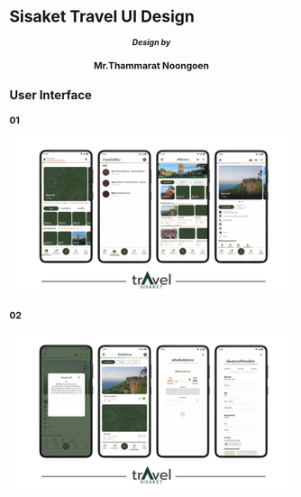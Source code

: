 # Sisaket Travel UI Design  
<h5 align="center">Design by</h5>
<h3 align="center">Mr.Thammarat Noongoen</h3>

## User Interface 
### 01 
![App_UI](./ssk_travel_01.png)
### 02
![App_UI](./ssk_travel_02.png)

